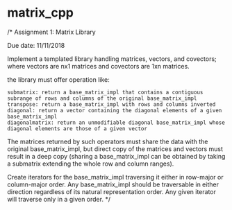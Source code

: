 # matrix_cpp

/*
    Assignment 1: Matrix Library

Due date: 11/11/2018

Implement a templated library handling matrices, vectors, and covectors; where vectors are nx1 matrices and covectors are 1xn matrices.

the library must offer operation like:

    submatrix: return a base_matrix_impl that contains a contiguous subrange of rows and columns of the original base_matrix_impl
    transpose: return a base_matrix_impl with rows and columns inverted
    diagonal: return a vector containing the diagonal elements of a given base_matrix_impl
    diagonalmatrix: return an unmodifiable diagonal base_matrix_impl whose diagonal elements are those of a given vector

The matrices returned by such operators must share the data with the original base_matrix_impl,
    but direct copy of the matrices and vectors must result in a deep copy 
    (sharing a base_matrix_impl can be obtained by taking a submatrix extending the whole row and column ranges).

Create iterators for the base_matrix_impl traversing it either in row-major or column-major order.
Any base_matrix_impl should be traversable in either direction regardless of its natural representation order.
Any given iterator will traverse only in a given order.
*/

